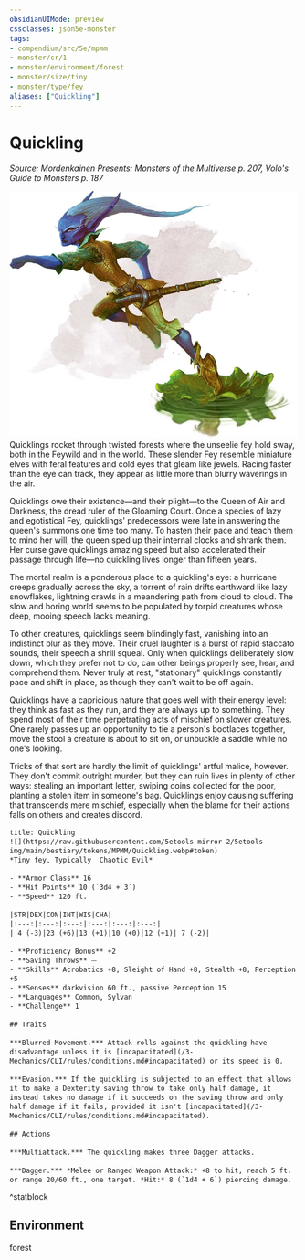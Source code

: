 ```yaml
---
obsidianUIMode: preview
cssclasses: json5e-monster
tags:
- compendium/src/5e/mpmm
- monster/cr/1
- monster/environment/forest
- monster/size/tiny
- monster/type/fey
aliases: ["Quickling"]
---
```

# Quickling
*Source: Mordenkainen Presents: Monsters of the Multiverse p. 207, Volo's Guide to Monsters p. 187*  

![](https://raw.githubusercontent.com/5etools-mirror-2/5etools-img/main/bestiary/MPMM/Quickling.webp#right)  
Quicklings rocket through twisted forests where the unseelie fey hold sway, both in the Feywild and in the world. These slender Fey resemble miniature elves with feral features and cold eyes that gleam like jewels. Racing faster than the eye can track, they appear as little more than blurry waverings in the air.

Quicklings owe their existence—and their plight—to the Queen of Air and Darkness, the dread ruler of the Gloaming Court. Once a species of lazy and egotistical Fey, quicklings' predecessors were late in answering the queen's summons one time too many. To hasten their pace and teach them to mind her will, the queen sped up their internal clocks and shrank them. Her curse gave quicklings amazing speed but also accelerated their passage through life—no quickling lives longer than fifteen years.

The mortal realm is a ponderous place to a quickling's eye: a hurricane creeps gradually across the sky, a torrent of rain drifts earthward like lazy snowflakes, lightning crawls in a meandering path from cloud to cloud. The slow and boring world seems to be populated by torpid creatures whose deep, mooing speech lacks meaning.

To other creatures, quicklings seem blindingly fast, vanishing into an indistinct blur as they move. Their cruel laughter is a burst of rapid staccato sounds, their speech a shrill squeal. Only when quicklings deliberately slow down, which they prefer not to do, can other beings properly see, hear, and comprehend them. Never truly at rest, "stationary" quicklings constantly pace and shift in place, as though they can't wait to be off again.

Quicklings have a capricious nature that goes well with their energy level: they think as fast as they run, and they are always up to something. They spend most of their time perpetrating acts of mischief on slower creatures. One rarely passes up an opportunity to tie a person's bootlaces together, move the stool a creature is about to sit on, or unbuckle a saddle while no one's looking.

Tricks of that sort are hardly the limit of quicklings' artful malice, however. They don't commit outright murder, but they can ruin lives in plenty of other ways: stealing an important letter, swiping coins collected for the poor, planting a stolen item in someone's bag. Quicklings enjoy causing suffering that transcends mere mischief, especially when the blame for their actions falls on others and creates discord.


```ad-statblock
title: Quickling
![](https://raw.githubusercontent.com/5etools-mirror-2/5etools-img/main/bestiary/tokens/MPMM/Quickling.webp#token)
*Tiny fey, Typically  Chaotic Evil*

- **Armor Class** 16 
- **Hit Points** 10 (`3d4 + 3`) 
- **Speed** 120 ft.

|STR|DEX|CON|INT|WIS|CHA|
|:---:|:---:|:---:|:---:|:---:|:---:|
| 4 (-3)|23 (+6)|13 (+1)|10 (+0)|12 (+1)| 7 (-2)|

- **Proficiency Bonus** +2
- **Saving Throws** ⏤
- **Skills** Acrobatics +8, Sleight of Hand +8, Stealth +8, Perception +5
- **Senses** darkvision 60 ft., passive Perception 15
- **Languages** Common, Sylvan
- **Challenge** 1

## Traits

***Blurred Movement.*** Attack rolls against the quickling have disadvantage unless it is [incapacitated](/3-Mechanics/CLI/rules/conditions.md#incapacitated) or its speed is 0.

***Evasion.*** If the quickling is subjected to an effect that allows it to make a Dexterity saving throw to take only half damage, it instead takes no damage if it succeeds on the saving throw and only half damage if it fails, provided it isn't [incapacitated](/3-Mechanics/CLI/rules/conditions.md#incapacitated).

## Actions

***Multiattack.*** The quickling makes three Dagger attacks.

***Dagger.*** *Melee or Ranged Weapon Attack:* +8 to hit, reach 5 ft. or range 20/60 ft., one target. *Hit:* 8 (`1d4 + 6`) piercing damage.
```
^statblock

## Environment

forest